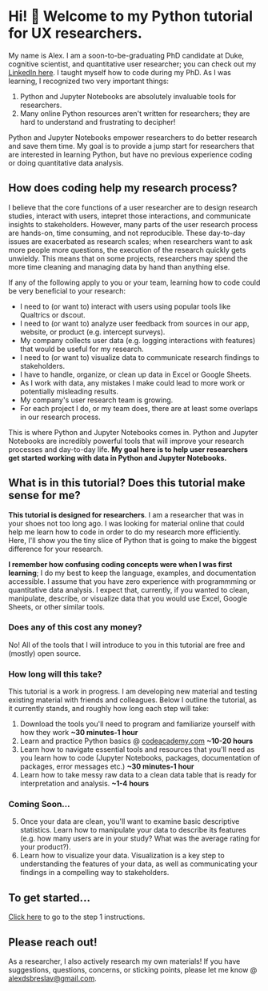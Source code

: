 # Hi! :wave: Welcome to my Python tutorial for UX researchers.
My name is Alex. I am a soon-to-be-graduating PhD candidate at Duke, cognitive scientist, and quantitative user researcher; you can check out my [LinkedIn here](https://www.linkedin.com/in/alexanderbreslav/). I taught myself how to code during my PhD. As I was learning, I recognized two very important things:
1. Python and Jupyter Notebooks are absolutely invaluable tools for researchers.
2. Many online Python resources aren't written for researchers; they are hard to understand and frustrating to decipher!

Python and Jupyter Notebooks empower researchers to do better research and save them time. My goal is to provide a jump start for researchers that are interested in learning Python, but have no previous experience coding or doing quantitative data analysis.

## How does coding help my research process?
I believe that the core functions of a user researcher are to design research studies, interact with users, intepret those interactions, and communicate insights to stakeholders. However, many parts of the user research process are hands-on, time consuming, and not reproducible. These day-to-day issues are exacerbated as research scales; when researchers want to ask more people more questions, the execution of the research quickly gets unwieldy. This means that on some projects, researchers may spend the more time cleaning and managing data by hand than anything else.

If any of the following apply to you or your team, learning how to code could be very beneficial to your research:
- I need to (or want to) interact with users using popular tools like Qualtrics or dscout.
- I need to (or want to) analyze user feedback from sources in our app, website, or product (e.g. intercept surveys).
- My company collects user data (e.g. logging interactions with features) that would be useful for my research.
- I need to (or want to) visualize data to communicate research findings to stakeholders.
- I have to handle, organize, or clean up data in Excel or Google Sheets.
- As I work with data, any mistakes I make could lead to more work or potentially misleading results.
- My company's user research team is growing.
- For each project I do, or my team does, there are at least some overlaps in our research process.

This is where Python and Jupyter Notebooks comes in. Python and Jupyter Notebooks are incredibly powerful tools that will improve your research processes and day-to-day life. **My goal here is to help user researchers get started working with data in Python and Jupyter Notebooks.** 

## What is in this tutorial? Does this tutorial make sense for me?
**This tutorial is designed for researchers**. I am a researcher that was in your shoes not too long ago. I was looking for material online that could help me learn how to code in order to do my research more efficiently. Here, I'll show you the tiny slice of Python that is going to make the biggest difference for your research. 

**I remember how confusing coding concepts were when I was first learning**; I do my best to keep the language, examples, and documentation accessible. I assume that you have zero experience with programmming or quantitative data analysis. I expect that, currently, if you wanted to clean, manipulate, describe, or visualize data that you would use Excel, Google Sheets, or other similar tools.

### Does any of this cost any money?
No! All of the tools that I will introduce to you in this tutorial are free and (mostly) open source.
### How long will this take?
This tutorial is a work in progress. I am developing new material and testing existing material with friends and colleagues. Below I outline the tutorial, as it currently stands, and roughly how long each step will take:
1. Download the tools you'll need to program and familiarize yourself with how they work **~30 minutes-1 hour**
2. Learn and practice Python basics @ [codeacademy.com](https://www.codecademy.com/learn/learn-python) **~10-20 hours**
3. Learn how to navigate essential tools and resources that you'll need as you learn how to code (Jupyter Notebooks, packages, documentation of packages, error messages etc.) **~30 minutes-1 hour**
4. Learn how to take messy raw data to a clean data table that is ready for interpretation and analysis. **~1-4 hours**
### Coming Soon...
5. Once your data are clean, you'll want to examine basic descriptive statistics. Learn how to manipulate your data to describe its features (e.g. how many users are in your study? What was the average rating for your product?).
6. Learn how to visualize your data. Visualization is a key step to understanding the features of your data, as well as communicating your findings in a compelling way to stakeholders. 

## To get started...
[Click here](https://github.com/alexdsbreslav/python_for_uxr/tree/master/step1_download_tools) to go to the step 1 instructions.

## Please reach out!
As a researcher, I also actively research my own materials! If you have suggestions, questions, concerns, or sticking points, please let me know @ alexdsbreslav@gmail.com.
